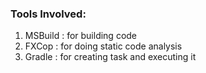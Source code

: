 ### Tools Involved:

1. MSBuild : for building code
2. FXCop : for doing static code analysis
3. Gradle :  for creating task and executing it
